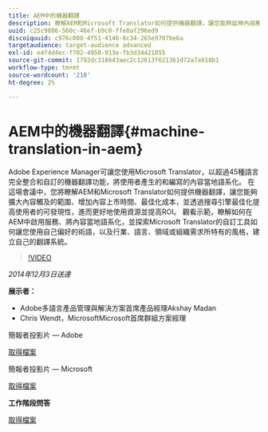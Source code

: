 ```yaml
---
title: AEM中的機器翻譯
description: 瞭解AEM和Microsoft Translator如何提供機器翻譯，讓您能夠延伸內容觸及的範圍、增加內容上市時間、最佳化成本，並透過搜尋引擎最佳化提高使用者的可發現性，進而更好地使用資源並提高ROI。
uuid: c25c9806-560c-46ef-b9c0-ffe0af296ed9
discoiquuid: c976c008-4f51-4146-8c34-265e9707be6a
targetaudience: target-audience advanced
exl-id: e4f4d4ec-f702-4958-913e-fb3d34421855
source-git-commit: 1792dc318643aec2c12613f621361d72a7a918b1
workflow-type: tm+mt
source-wordcount: '210'
ht-degree: 2%

---
```


# AEM中的機器翻譯{#machine-translation-in-aem}

Adobe Experience Manager可讓您使用Microsoft Translator，以超過45種語言完全整合和自訂的機器翻譯功能，將使用者產生的和編寫的內容當地語系化。 在這場會議中，您將瞭解AEM和Microsoft Translator如何提供機器翻譯，讓您能夠擴大內容觸及的範圍、增加內容上市時間、最佳化成本，並透過搜尋引擎最佳化提高使用者的可發現性，進而更好地使用資源並提高ROI。 觀看示範，瞭解如何在AEM中啟用服務、將內容當地語系化，並探索Microsoft Translator的自訂工具如何讓您使用自己偏好的術語，以及行業、語言、領域或組織需求所特有的風格，建立自己的翻譯系統。

>[!VIDEO](https://video.tv.adobe.com/v/19383/?quality=9)

*2014年12月3日送達*

**展示者：**

* Adobe多語言產品管理與解決方案首席產品經理Akshay Madan
* Chris Wendt，MicrosoftMicrosoft首席群組方案經理

簡報者投影片 — Adobe

[取得檔案](assets/aem-gems-machine-translation-12-03-14.pdf)

簡報者投影片 — Microsoft

[取得檔案](assets/adobe-microsoft-gems-12-03-14.pdf)

**工作階段問答**

[取得檔案](assets/q-a-machine-translation-12-3-14.pdf)
<!--
[Get back to the Overview](https://helpx.adobe.com/experience-manager/kt/eseminars/gems/aem-index.html)
-->
